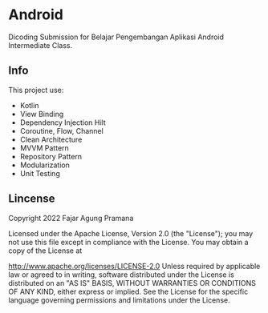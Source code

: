 # Android
Dicoding Submission for Belajar Pengembangan Aplikasi Android Intermediate Class.

## Info
This project use:
- Kotlin
- View Binding
- Dependency Injection Hilt
- Coroutine, Flow, Channel
- Clean Architecture
- MVVM Pattern
- Repository Pattern
- Modularization
- Unit Testing

## Lincense
Copyright 2022 Fajar Agung Pramana

Licensed under the Apache License, Version 2.0 (the "License"); you may not use this file except in compliance with the License. You may obtain a copy of the License at

http://www.apache.org/licenses/LICENSE-2.0
Unless required by applicable law or agreed to in writing, software distributed under the License is distributed on an "AS IS" BASIS, WITHOUT WARRANTIES OR CONDITIONS OF ANY KIND, either express or implied. See the License for the specific language governing permissions and limitations under the License.
